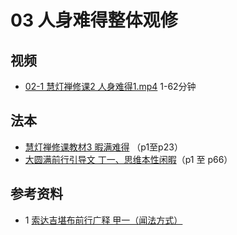 # 03 人身难得整体观修

## 视频


- [02-1 慧灯禅修课2 人身难得1.mp4](https://s3.ap-northeast-1.wasabisys.com/hdcx/jmy/%e6%85%a7%e7%81%af%e7%a6%85%e4%bf%ae%e8%af%be/%e6%85%a7%e7%81%af%e7%a6%85%e4%bf%ae%e8%af%be%e7%ac%ac%e4%b8%89%e5%86%8c/02-1%20%e6%85%a7%e7%81%af%e7%a6%85%e4%bf%ae%e8%af%be2%20%e4%ba%ba%e8%ba%ab%e9%9a%be%e5%be%971.mp4) 1-62分钟


## 法本

- [慧灯禅修课教材3 暇满难得](/books/b3/3-02) （p1至p23）
- [大圆满前行引导文 丁一、思维本性闲暇](https://huidengchanxiu.net/books/dymqx#p1)（p1 至 p66）

## 参考资料

- 1 [索达吉堪布前行广释 甲一（闻法方式）](https://www.huidengchanxiu.net/refs/qxgs/qxgs-02wffs)